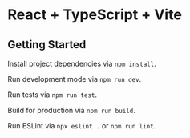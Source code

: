 # React + TypeScript + Vite

## Getting Started

Install project dependencies via `npm install`.

Run development mode via `npm run dev`.

Run tests via `npm run test`.

Build for production via `npm run build`.

Run ESLint via `npx eslint .` or `npm run lint`.
